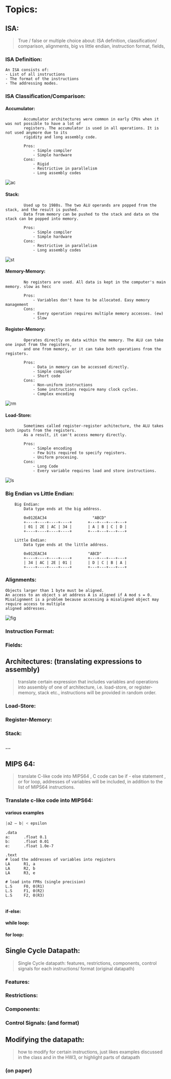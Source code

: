 # Topics:

##  ISA:

> True / false or multiple choice about: ISA definition, classification/ comparison, alignments, big vs little endian, instruction format, fields,

###     ISA Definition:

    An ISA consists of:
    - List of all instructions 
    - The format of the instructions
    - The addressing modes.


###     ISA Classification/Comparison:

####        Accumulator:

            Accumulator architectures were common in early CPUs when it was not possible to have a lot of
            registers. The accumulator is used in all operations. It is not used anymore due to its
            rigidity and long assembly code.

            Pros:
                - Simple compiler
                - Simple hardware
            Cons:
                - Rigid
                - Restrictive in parallelism
                - Long assembly codes

![ac](http://puu.sh/BEJ3e/e7b098f53e.png)

####        Stack:

            Used up to 1980s. The two ALU operands are popped from the stack, and the result is pushed.
            Data from memory can be pushed to the stack and data on the stack can be popped into memory.

            Pros:
                - Simple compiler
                - Simple hardware
            Cons:
                - Restrictive in parallelism
                - Long assembly codes

![st](http://puu.sh/BEJ3M/fed3ce44b7.png)

####        Memory-Memory:

            No registers are used. All data is kept in the computer's main memory. slow as hecc

            Pros:
                - Variables don't have to be allocated. Easy memory management
            Cons:
                - Every operation requires multiple memory accesses. (ew)
                - Slow

####        Register-Memory:

            Operates directly on data within the memory. The ALU can take one input from the registers,
            and one from memory, or it can take both operations from the registers.

            Pros:
                - Data in memory can be accessed directly.
                - Simple compiler
                - Short code
            Cons:
                - Non-uniform instructions
                - Some instructions require many clock cycles.
                - Complex encoding

![rm](http://puu.sh/BEJ4i/093b34401e.png)

####        Load-Store:

            Sometimes called register-register achitecture, the ALU takes both inputs from the registers.
            As a result, it can't access memory directly.

            Pros:
                - Simple encoding
                - Few bits required to specify registers.
                - Uniform procesing.
            Cons:
                - Long Code
                - Every variable requires load and store instructions.

![ls](http://puu.sh/BEJ4Y/5f242b7fd6.png)

###     Big Endian vs Little Endian:

        Big Endian:
            Data type ends at the big address.

            0x012EAC34                    "ABCD"
            +----+----+----+----+       +---+---+---+---+
            | 01 | 2E | AC | 34 |       | A | B | C | D |
            +----+----+----+----+       +---+---+---+---+

        Little Endian:
            Data type ends at the little address.

            0x012EAC34                  "ABCD"
            +----+----+----+----+       +---+---+---+---+
            | 34 | AC | 2E | 01 |       | D | C | B | A |
            +----+----+----+----+       +---+---+---+---+

###     Alignments:

    Objects larger than 1 byte must be aligned.
    An access to an object s at address A is aligned if A mod s = 0.
    Misalignment is a problem because accessing a misaligned object may require access to multiple
    aligned addresses.

![fig](https://puu.sh/BEIJt/e36308fc1f.jpg)

###     Instruction Format:

###     Fields:

##  Architectures: (translating expressions to assembly)

> translate certain expression that includes variables and operations into assembly of one of
architecture, i.e. load-store, or register-memory, stack etc., instructions will be provided in random order.

###     Load-Store:
###     Register-Memory:
###     Stack:
###     ...

##  MIPS 64:

> translate C-like code into MIPS64 , C code can be if - else statement , or for loop, addresses of variables
will be included, in addition to the list of MIPS64 instructions.

###     Translate c-like code into MIPS64:
####        various examples
```C
|a2 – b| < epsilon 
```

```Assembly
.data
a:      .float 0.1
b:      .float 0.01
e:      .float 1.0e-7

.text
# load the addresses of variables into registers
LA      R1, a
LA      R2, b
LA      R3, e

# load into FPRs (single precision)
L.S     F0, 0(R1)
L.S     F1, 0(R2)
L.S     F2, 0(R3)


```
####        if-else:
####        while loop:
####        for loop:

##  Single Cycle Datapath:

> Single Cycle datapath: features, restrictions, components, control signals for each instructions/ format
(original datapath)

###     Features:
###     Restrictions:
###     Components:
###     Control Signals: (and format)

##  Modifying the datapath:

> how to modify for certain instructions, just likes examples discussed in the class and in the HW3, or
highlight parts of datapath

###     (on paper)
